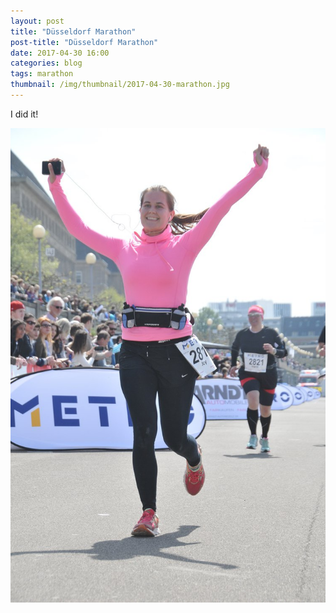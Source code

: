 ```yaml
---
layout: post
title: "Düsseldorf Marathon"
post-title: "Düsseldorf Marathon"
date: 2017-04-30 16:00
categories: blog
tags: marathon
thumbnail: /img/thumbnail/2017-04-30-marathon.jpg
---
```


I did it!

![Düsseldorf Marathon](/img/2017-04-30-marathon.jpg "Düsseldorf Marathon")
